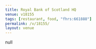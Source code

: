 ```yaml
---
title: Royal Bank of Scotland HQ
venue: v18155
tags: [restaurant, food, "fhrs:661888"]
permalink: /v/18155/
layout: venue
---
```

null